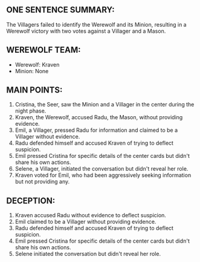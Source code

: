 ## ONE SENTENCE SUMMARY:
The Villagers failed to identify the Werewolf and its Minion, resulting in a Werewolf victory with two votes against a Villager and a Mason.

## WEREWOLF TEAM:
- Werewolf: Kraven
- Minion: None

## MAIN POINTS:
1. Cristina, the Seer, saw the Minion and a Villager in the center during the night phase.
2. Kraven, the Werewolf, accused Radu, the Mason, without providing evidence.
3. Emil, a Villager, pressed Radu for information and claimed to be a Villager without evidence.
4. Radu defended himself and accused Kraven of trying to deflect suspicion.
5. Emil pressed Cristina for specific details of the center cards but didn't share his own actions.
6. Selene, a Villager, initiated the conversation but didn't reveal her role.
7. Kraven voted for Emil, who had been aggressively seeking information but not providing any.

## DECEPTION:
1. Kraven accused Radu without evidence to deflect suspicion.
2. Emil claimed to be a Villager without providing evidence.
3. Radu defended himself and accused Kraven of trying to deflect suspicion.
4. Emil pressed Cristina for specific details of the center cards but didn't share his own actions.
5. Selene initiated the conversation but didn't reveal her role.